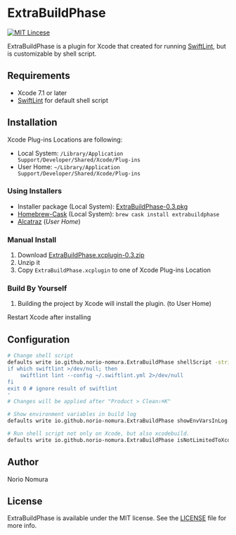 # ExtraBuildPhase
[![MIT Lincese](http://img.shields.io/badge/license-MIT-blue.svg?style=flat)](LICENSE)

ExtraBuildPhase is a plugin for Xcode that created for running [SwiftLint](https://github.com/realm/SwiftLint), but is customizable by shell script.

## Requirements
- Xcode 7.1 or later
- [SwiftLint](https://github.com/realm/SwiftLint) for default shell script

## Installation

Xcode Plug-ins Locations are following:
- Local System: `/Library/Application Support/Developer/Shared/Xcode/Plug-ins`
- User Home: `~/Library/Application Support/Developer/Shared/Xcode/Plug-ins`

### Using Installers
- Installer package (Local System): [ExtraBuildPhase-0.3.pkg](https://github.com/norio-nomura/ExtraBuildPhase/releases/download/0.2/ExtraBuildPhase-0.3.pkg)
- [Homebrew-Cask](http://caskroom.io) (Local System): `brew cask install extrabuildphase`
- [Alcatraz](http://alcatraz.io) (*User Home*)

### Manual Install
1. Download [ExtraBuildPhase.xcplugin-0.3.zip](https://github.com/norio-nomura/ExtraBuildPhase/releases/download/0.2/ExtraBuildPhase.xcplugin-0.3.zip)
2. Unzip it
3. Copy `ExtraBuildPhase.xcplugin` to one of Xcode Plug-ins Location

### Build By Yourself
1. Building the project by Xcode will install the plugin. (to User Home)

Restart Xcode after installing

## Configuration
```sh
# Change shell script
defaults write io.github.norio-nomura.ExtraBuildPhase shellScript -string '
if which swiftlint >/dev/null; then
    swiftlint lint --config ~/.swiftlint.yml 2>/dev/null
fi
exit 0 # ignore result of swiftlint
'
# Changes will be applied after "Product > Clean⇧⌘K"

# Show environment variables in build log
defaults write io.github.norio-nomura.ExtraBuildPhase showEnvVarsInLog -bool true

# Run shell script not only on Xcode, but also xcodebuild.
defaults write io.github.norio-nomura.ExtraBuildPhase isNotLimitedToXcode -bool true
```

## Author

Norio Nomura

## License

ExtraBuildPhase is available under the MIT license. See the [LICENSE](LICENSE) file for more info.
